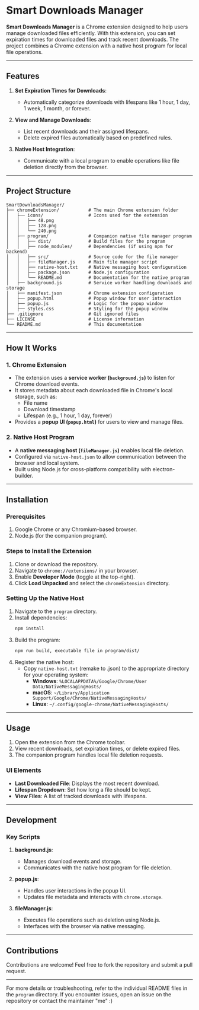 # Smart Downloads Manager

**Smart Downloads Manager** is a Chrome extension designed to help users manage downloaded files efficiently. With this extension, you can set expiration times for downloaded files and track recent downloads. The project combines a Chrome extension with a native host program for local file operations.

---

## Features
1. **Set Expiration Times for Downloads**:
   - Automatically categorize downloads with lifespans like 1 hour, 1 day, 1 week, 1 month, or forever.
   
2. **View and Manage Downloads**:
   - List recent downloads and their assigned lifespans.
   - Delete expired files automatically based on predefined rules.

3. **Native Host Integration**:
   - Communicate with a local program to enable operations like file deletion directly from the browser.

---

## Project Structure
```plaintext
SmartDownloadsManager/
├── chromeExtension/           # The main Chrome extension folder
│   ├── icons/                 # Icons used for the extension
│   │   ├── 48.png
│   │   ├── 128.png
│   │   └── 240.png
│   ├── program/               # Companion native file manager program
│   │   ├── dist/              # Build files for the program
│   │   ├── node_modules/      # Dependencies (if using npm for backend)
│   │   ├── src/               # Source code for the file manager
│   │   ├── fileManager.js     # Main file manager script
│   │   ├── native-host.txt    # Native messaging host configuration
│   │   ├── package.json       # Node.js configuration
│   │   └── README.md          # Documentation for the native program
│   ├── background.js          # Service worker handling downloads and storage
│   ├── manifest.json          # Chrome extension configuration
│   ├── popup.html             # Popup window for user interaction
│   ├── popup.js               # Logic for the popup window
│   ├── styles.css             # Styling for the popup window
├── .gitignore                 # Git ignored files
├── LICENSE                    # License information
└── README.md                  # This documentation
```

---

## How It Works

### 1. Chrome Extension
- The extension uses a **service worker (`background.js`)** to listen for Chrome download events.
- It stores metadata about each downloaded file in Chrome's local storage, such as:
  - File name
  - Download timestamp
  - Lifespan (e.g., 1 hour, 1 day, forever)
- Provides a **popup UI (`popup.html`)** for users to view and manage files.

### 2. Native Host Program
- A **native messaging host (`fileManager.js`)** enables local file deletion.
- Configured via `native-host.json` to allow communication between the browser and local system.
- Built using Node.js for cross-platform compatibility with electron-builder.

---

## Installation

### Prerequisites
1. Google Chrome or any Chromium-based browser.
2. Node.js (for the companion program).

### Steps to Install the Extension
1. Clone or download the repository.
2. Navigate to `chrome://extensions/` in your browser.
3. Enable **Developer Mode** (toggle at the top-right).
4. Click **Load Unpacked** and select the `chromeExtension` directory.

### Setting Up the Native Host
1. Navigate to the `program` directory.
2. Install dependencies:
   ```bash
   npm install
   ```
3. Build the program:
   ```bash
   npm run build, executable file in program/dist/
   ```
4. Register the native host:
   - Copy `native-host.txt` (remake to .json) to the appropriate directory for your operating system:
     - **Windows**: `%LOCALAPPDATA%/Google/Chrome/User Data/NativeMessagingHosts/`
     - **macOS**: `~/Library/Application Support/Google/Chrome/NativeMessagingHosts/`
     - **Linux**: `~/.config/google-chrome/NativeMessagingHosts/`

---

## Usage

1. Open the extension from the Chrome toolbar.
2. View recent downloads, set expiration times, or delete expired files.
3. The companion program handles local file deletion requests.

### UI Elements
- **Last Downloaded File**: Displays the most recent download.
- **Lifespan Dropdown**: Set how long a file should be kept.
- **View Files**: A list of tracked downloads with lifespans.

---

## Development

### Key Scripts
1. **background.js**:
   - Manages download events and storage.
   - Communicates with the native host program for file deletion.
   
2. **popup.js**:
   - Handles user interactions in the popup UI.
   - Updates file metadata and interacts with `chrome.storage`.

3. **fileManager.js**:
   - Executes file operations such as deletion using Node.js.
   - Interfaces with the browser via native messaging.

---

## Contributions
Contributions are welcome! Feel free to fork the repository and submit a pull request.

---

For more details or troubleshooting, refer to the individual README files in the `program` directory. If you encounter issues, open an issue on the repository or contact the maintainer "me" :)